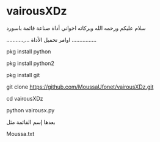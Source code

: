 # vairousXDz


سلام عليكم ورحمه الله وبركاته اخواني أداة صناعة قائمة باسورد 


...........,... اوامر تحميل الأداة ................


pkg install python


pkg install python2


pkg install git


git clone https://github.com/MoussaUfonet/vairousXDz.git



cd vairousXDz



python vairousx.py



بعدها إسم القائمة مثل


Moussa.txt



